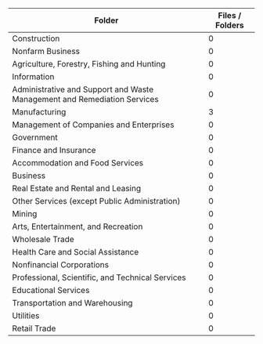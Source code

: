 | Folder                                                                   |   Files / Folders |
|--------------------------------------------------------------------------|-------------------|
| Construction                                                             |                 0 |
| Nonfarm Business                                                         |                 0 |
| Agriculture, Forestry, Fishing and Hunting                               |                 0 |
| Information                                                              |                 0 |
| Administrative and Support and Waste Management and Remediation Services |                 0 |
| Manufacturing                                                            |                 3 |
| Management of Companies and Enterprises                                  |                 0 |
| Government                                                               |                 0 |
| Finance and Insurance                                                    |                 0 |
| Accommodation and Food Services                                          |                 0 |
| Business                                                                 |                 0 |
| Real Estate and Rental and Leasing                                       |                 0 |
| Other Services (except Public Administration)                            |                 0 |
| Mining                                                                   |                 0 |
| Arts, Entertainment, and Recreation                                      |                 0 |
| Wholesale Trade                                                          |                 0 |
| Health Care and Social Assistance                                        |                 0 |
| Nonfinancial Corporations                                                |                 0 |
| Professional, Scientific, and Technical Services                         |                 0 |
| Educational Services                                                     |                 0 |
| Transportation and Warehousing                                           |                 0 |
| Utilities                                                                |                 0 |
| Retail Trade                                                             |                 0 |
